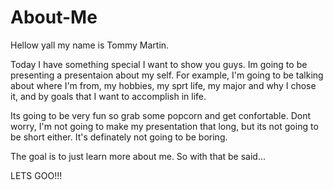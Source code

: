 # About-Me

Hellow yall my name is Tommy Martin.

Today I have something special I want to show you guys. Im going to be presenting a presentaion about my self. For example, I'm going to be talking about where I'm from, my hobbies, my sprt life, my major and why I chose it, and by goals that I want to accomplish in life.

Its going to be very fun so grab some popcorn and get confortable. Dont worry, I'm not going to make my presentation that long, but its not going to be short either. It's definately not going to be boring.

The goal is to just learn more about me. So with that be said...

LETS GOO!!!
